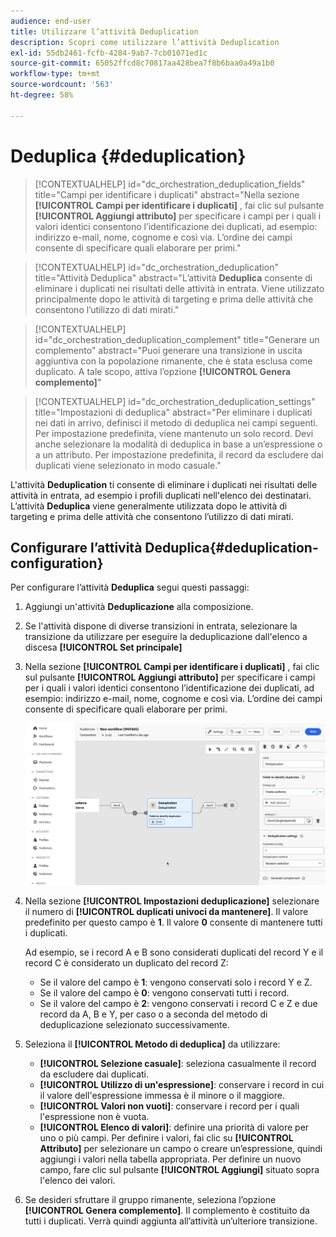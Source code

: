 ```yaml
---
audience: end-user
title: Utilizzare l’attività Deduplication
description: Scopri come utilizzare l’attività Deduplication
exl-id: 55db2461-fcfb-4284-9ab7-7cb01071ed1c
source-git-commit: 65052ffcd8c70817aa428bea7f8b6baa0a49a1b0
workflow-type: tm+mt
source-wordcount: '563'
ht-degree: 58%

---
```


# Deduplica {#deduplication}

>[!CONTEXTUALHELP]
>id="dc_orchestration_deduplication_fields"
>title="Campi per identificare i duplicati"
>abstract="Nella sezione **[!UICONTROL Campi per identificare i duplicati]** , fai clic sul pulsante **[!UICONTROL Aggiungi attributo]** per specificare i campi per i quali i valori identici consentono l’identificazione dei duplicati, ad esempio: indirizzo e-mail, nome, cognome e così via. L’ordine dei campi consente di specificare quali elaborare per primi."

>[!CONTEXTUALHELP]
>id="dc_orchestration_deduplication"
>title="Attività Deduplica"
>abstract="L’attività **Deduplica** consente di eliminare i duplicati nei risultati delle attività in entrata. Viene utilizzato principalmente dopo le attività di targeting e prima delle attività che consentono l’utilizzo di dati mirati."

>[!CONTEXTUALHELP]
>id="dc_orchestration_deduplication_complement"
>title="Generare un complemento"
>abstract="Puoi generare una transizione in uscita aggiuntiva con la popolazione rimanente, che è stata esclusa come duplicato. A tale scopo, attiva l’opzione **[!UICONTROL Genera complemento]**"

>[!CONTEXTUALHELP]
>id="dc_orchestration_deduplication_settings"
>title="Impostazioni di deduplica"
>abstract="Per eliminare i duplicati nei dati in arrivo, definisci il metodo di deduplica nei campi seguenti. Per impostazione predefinita, viene mantenuto un solo record. Devi anche selezionare la modalità di deduplica in base a un’espressione o a un attributo. Per impostazione predefinita, il record da escludere dai duplicati viene selezionato in modo casuale."

L&#39;attività **Deduplication** ti consente di eliminare i duplicati nei risultati delle attività in entrata, ad esempio i profili duplicati nell&#39;elenco dei destinatari. L’attività **Deduplica** viene generalmente utilizzata dopo le attività di targeting e prima delle attività che consentono l’utilizzo di dati mirati.

## Configurare l’attività Deduplica{#deduplication-configuration}

Per configurare l’attività **Deduplica** segui questi passaggi:

1. Aggiungi un&#39;attività **Deduplicazione** alla composizione.

1. Se l&#39;attività dispone di diverse transizioni in entrata, selezionare la transizione da utilizzare per eseguire la deduplicazione dall&#39;elenco a discesa **[!UICONTROL Set principale]**

1. Nella sezione **[!UICONTROL Campi per identificare i duplicati]** , fai clic sul pulsante **[!UICONTROL Aggiungi attributo]** per specificare i campi per i quali i valori identici consentono l’identificazione dei duplicati, ad esempio: indirizzo e-mail, nome, cognome e così via. L’ordine dei campi consente di specificare quali elaborare per primi.

   ![](../assets/deduplication.png)

1. Nella sezione **[!UICONTROL Impostazioni deduplicazione]** selezionare il numero di **[!UICONTROL duplicati univoci da mantenere]**. Il valore predefinito per questo campo è **1**. Il valore **0** consente di mantenere tutti i duplicati.

   Ad esempio, se i record A e B sono considerati duplicati del record Y e il record C è considerato un duplicato del record Z:

   * Se il valore del campo è **1**: vengono conservati solo i record Y e Z.
   * Se il valore del campo è **0**: vengono conservati tutti i record.
   * Se il valore del campo è **2**: vengono conservati i record C e Z e due record da A, B e Y, per caso o a seconda del metodo di deduplicazione selezionato successivamente.

1. Seleziona il **[!UICONTROL Metodo di deduplica]** da utilizzare:

   * **[!UICONTROL Selezione casuale]**: seleziona casualmente il record da escludere dai duplicati.
   * **[!UICONTROL Utilizzo di un&#39;espressione]**: conservare i record in cui il valore dell&#39;espressione immessa è il minore o il maggiore.
   * **[!UICONTROL Valori non vuoti]**: conservare i record per i quali l&#39;espressione non è vuota.
   * **[!UICONTROL Elenco di valori]**: definire una priorità di valore per uno o più campi. Per definire i valori, fai clic su **[!UICONTROL Attributo]** per selezionare un campo o creare un’espressione, quindi aggiungi i valori nella tabella appropriata. Per definire un nuovo campo, fare clic sul pulsante **[!UICONTROL Aggiungi]** situato sopra l&#39;elenco dei valori.

1. Se desideri sfruttare il gruppo rimanente, seleziona l’opzione **[!UICONTROL Genera complemento]**. Il complemento è costituito da tutti i duplicati. Verrà quindi aggiunta all’attività un’ulteriore transizione.

<!--
## Example{#deduplication-example}

In the following example, use a deduplication activity to exclude duplicates from the target before sending a delivery. The identified duplicated profiles are added to a dedicated audience that can be reused if necessary. Choose the **Email** address to identify the duplicates. Keep 1 entry and select the **Random** deduplication method.

![](../assets/workflow-deduplication-example.png)
-->
